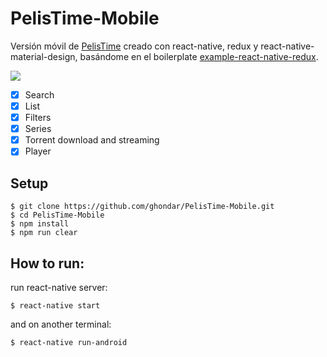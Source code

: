 # PelisTime-Mobile
Versión móvil de [PelisTime](https://github.com/ghondar/PelisTime) creado con react-native, redux y react-native-material-design, basándome en el boilerplate [example-react-native-redux](https://github.com/alinz/example-react-native-redux).

![](https://media.giphy.com/media/3oGRFluL1njF4DBjlm/giphy.gif)

- [x] Search
- [x] List
- [x] Filters
- [x] Series
- [x] Torrent download and streaming
- [x] Player

## Setup
```shell
$ git clone https://github.com/ghondar/PelisTime-Mobile.git
$ cd PelisTime-Mobile
$ npm install
$ npm run clear
```
## How to run:

run react-native server:

```shell
$ react-native start
```

and on another terminal:

```shell
$ react-native run-android
```
